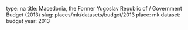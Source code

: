 type: na
title: Macedonia, the Former Yugoslav Republic of / Government Budget (2013)
slug: places/mk/datasets/budget/2013
place: mk
dataset: budget
year: 2013

